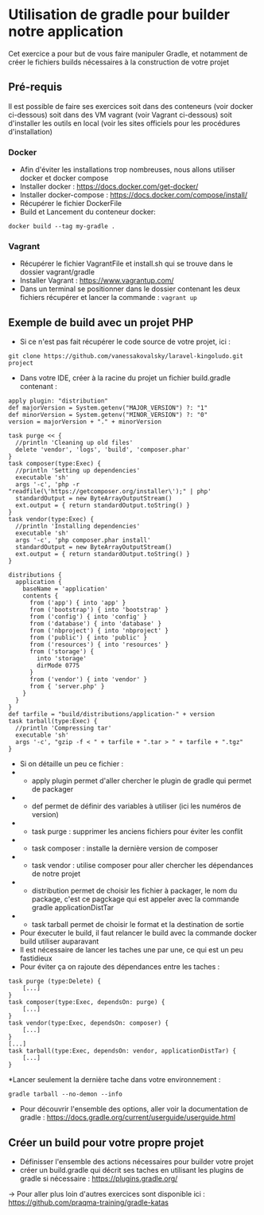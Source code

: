 # Utilisation de gradle pour builder notre application

Cet exercice a pour but de vous faire manipuler Gradle, et notamment de créer le fichiers builds nécessaires à la construction de votre projet

## Pré-requis
Il est possible de faire ses exercices soit dans des conteneurs (voir docker ci-dessous) soit dans des VM vagrant (voir Vagrant ci-dessous) soit d'installer les outils en local (voir les sites officiels pour les procédures d'installation)

### Docker
* Afin d'éviter les installations trop nombreuses, nous allons utiliser docker et docker compose
* Installer docker :
https://docs.docker.com/get-docker/
* Installer docker-compose :
https://docs.docker.com/compose/install/ 
* Récupérer le fichier DockerFile
* Build et Lancement du conteneur docker:
```
docker build --tag my-gradle .
```

### Vagrant

* Récupérer le fichier VagrantFile et install.sh qui se trouve dans le dossier vagrant/gradle
* Installer Vagrant : https://www.vagrantup.com/ 
* Dans un terminal se positionner dans le dossier contenant les deux fichiers récupérer et lancer la commande : ```vagrant up```

## Exemple de build avec un projet PHP
* Si ce n'est pas fait récupérer le code source de votre projet, ici :
```
git clone https://github.com/vanessakovalsky/laravel-kingoludo.git project
```
* Dans votre IDE, créer à la racine du projet un fichier build.gradle contenant :
```
apply plugin: "distribution"
def majorVersion = System.getenv("MAJOR_VERSION") ?: "1"
def minorVersion = System.getenv("MINOR_VERSION") ?: "0"
version = majorVersion + "." + minorVersion 

task purge << {
  //println 'Cleaning up old files'
  delete 'vendor', 'logs', 'build', 'composer.phar'
}
task composer(type:Exec) {
  //println 'Setting up dependencies'
  executable 'sh'
  args '-c', 'php -r "readfile(\'https://getcomposer.org/installer\');" | php'
  standardOutput = new ByteArrayOutputStream()
  ext.output = { return standardOutput.toString() }
}
task vendor(type:Exec) {
  //println 'Installing dependencies'
  executable 'sh'
  args '-c', 'php composer.phar install'
  standardOutput = new ByteArrayOutputStream()
  ext.output = { return standardOutput.toString() }
}

distributions {
  application {
    baseName = 'application'
    contents {
      from ('app') { into 'app' }
      from ('bootstrap') { into 'bootstrap' }
      from ('config') { into 'config' }
      from ('database') { into 'database' }
      from ('nbproject') { into 'nbproject' }
      from ('public') { into 'public' }
      from ('resources') { into 'resources' }
      from ('storage') {
        into 'storage'
        dirMode 0775
      }
      from ('vendor') { into 'vendor' }
      from { 'server.php' }
    }
  }
}
def tarfile = "build/distributions/application-" + version
task tarball(type:Exec) {
  //println 'Compressing tar'
  executable 'sh'
  args '-c', "gzip -f < " + tarfile + ".tar > " + tarfile + ".tgz"
}
```
* Si on détaille un peu ce fichier :
* * apply plugin permet d'aller chercher le plugin de gradle qui permet de packager
* * def permet de définir des variables à utiliser (ici les numéros de version)
* * task purge : supprimer les anciens fichiers pour éviter les conflit
* * task composer : installe la dernière version de composer 
* * task vendor : utilise composer pour aller chercher les dépendances de notre projet
* * distribution permet de choisir les fichier à packager, le nom du package, c'est ce pagckage qui est appeler avec la commande gradle applicationDistTar
* * task tarball permet de choisir le format et la destination de sortie
* Pour éxecuter le build, il faut relancer le build avec la commande docker build utiliser auparavant
* Il est nécessaire de lancer les taches une par une, ce qui est un peu fastidieux
* Pour éviter ça on rajoute des dépendances entre les taches :
```
task purge (type:Delete) {
    [...]
}
task composer(type:Exec, dependsOn: purge) {
    [...]
}
task vendor(type:Exec, dependsOn: composer) {
    [...]
}
[...]
task tarball(type:Exec, dependsOn: vendor, applicationDistTar) {
    [...]
}
```
*Lancer seulement la dernière tache dans votre environnement :
```
gradle tarball --no-demon --info
```
* Pour découvrir l'ensemble des options, aller voir la documentation de gradle :
https://docs.gradle.org/current/userguide/userguide.html 

## Créer un build pour votre propre projet
* Définisser l'ensemble des actions nécessaires pour builder votre projet
* créer un build.gradle qui décrit ses taches en utilisant les plugins de gradle si nécessaire : https://plugins.gradle.org/ 

-> Pour aller plus loin d'autres exercices sont disponible ici : 
https://github.com/praqma-training/gradle-katas